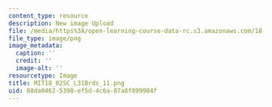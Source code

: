 ```yaml
---
content_type: resource
description: New image Upload
file: /media/https%3A/open-learning-course-data-rc.s3.amazonaws.com/18-02sc-multivariable-calculus-fall-2010/88da04625398ef5d4c6a87a8f899984f_MIT18_02SC_L31Brds_11.png
file_type: image/png
image_metadata:
  caption: ''
  credit: ''
  image-alt: ''
resourcetype: Image
title: MIT18_02SC_L31Brds_11.png
uid: 88da0462-5398-ef5d-4c6a-87a8f899984f
---
```


